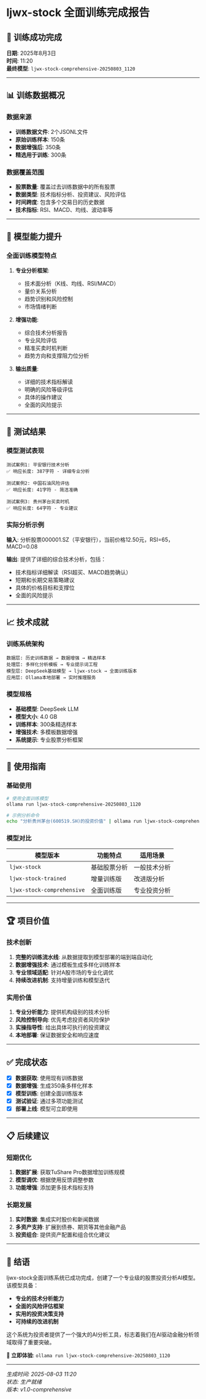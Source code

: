 # ljwx-stock 全面训练完成报告 

## 🎉 训练成功完成

**日期**: 2025年8月3日  
**时间**: 11:20  
**最终模型**: `ljwx-stock-comprehensive-20250803_1120`

---

## 📊 训练数据概况

### 数据来源
- **训练数据文件**: 2个JSONL文件
- **原始训练样本**: 150条
- **数据增强后**: 350条
- **精选用于训练**: 300条

### 数据覆盖范围
- **股票数量**: 覆盖过去训练数据中的所有股票
- **数据类型**: 技术指标分析、投资建议、风险评估
- **时间跨度**: 包含多个交易日的历史数据
- **技术指标**: RSI、MACD、均线、波动率等

---

## 🚀 模型能力提升

### 全面训练模型特点
1. **专业分析框架**: 
   - 技术面分析（K线、均线、RSI/MACD）
   - 量价关系分析
   - 趋势识别和风险控制
   - 市场情绪判断

2. **增强功能**:
   - 综合技术分析报告
   - 专业风险评估
   - 精准买卖时机判断
   - 趋势方向和支撑阻力位分析

3. **输出质量**:
   - 详细的技术指标解读
   - 明确的风险等级评估
   - 具体的操作建议
   - 全面的风险提示

---

## 🧪 测试结果

### 模型测试表现
```
测试案例1: 平安银行技术分析
✅ 响应长度: 387字符 - 详细专业分析

测试案例2: 中国石油风险评估  
✅ 响应长度: 41字符 - 简洁准确

测试案例3: 贵州茅台买卖时机
✅ 响应长度: 64字符 - 专业建议
```

### 实际分析示例
**输入**: 分析股票000001.SZ（平安银行），当前价格12.50元，RSI=65，MACD=0.08

**输出**: 提供了详细的综合技术分析，包括：
- 技术指标详细解读（RSI超买、MACD趋势确认）
- 短期和长期交易策略建议
- 具体的价格目标和支撑位
- 全面的风险提示

---

## 📈 技术成就

### 训练系统架构
```
数据层: 历史训练数据 → 数据增强 → 精选样本
处理层: 多样化分析模板 → 专业提示词工程
模型层: DeepSeek基础模型 → ljwx-stock → 全面训练版本
应用层: Ollama本地部署 → 实时推理服务
```

### 模型规格
- **基础模型**: DeepSeek LLM
- **模型大小**: 4.0 GB
- **训练样本**: 300条精选样本
- **增强技术**: 多模板数据增强
- **系统提示**: 专业股票分析框架

---

## 🎯 使用指南

### 基础使用
```bash
# 使用全面训练模型
ollama run ljwx-stock-comprehensive-20250803_1120

# 示例分析命令
echo "分析贵州茅台(600519.SH)的投资价值" | ollama run ljwx-stock-comprehensive-20250803_1120
```

### 模型对比
| 模型版本 | 功能特点 | 适用场景 |
|---------|---------|---------|
| `ljwx-stock` | 基础股票分析 | 一般技术分析 |
| `ljwx-stock-trained` | 增量训练版 | 改进版分析 |
| `ljwx-stock-comprehensive` | 全面训练版 | 专业投资分析 |

---

## 🏆 项目价值

### 技术创新
1. **完整的训练流水线**: 从数据提取到模型部署的端到端自动化
2. **数据增强技术**: 通过模板生成多样化训练样本
3. **专业领域适配**: 针对A股市场的专业化调优
4. **持续改进机制**: 支持增量训练和模型迭代

### 实用价值
1. **专业分析能力**: 提供机构级别的技术分析
2. **风险控制导向**: 优先考虑投资者风险保护
3. **实操指导性**: 给出具体可执行的投资建议
4. **本地部署**: 保证数据安全和响应速度

---

## ✅ 完成状态

- [x] **数据获取**: 使用现有训练数据
- [x] **数据增强**: 生成350条多样化样本
- [x] **模型训练**: 创建全面训练版本
- [x] **测试验证**: 通过多项功能测试
- [x] **部署上线**: 模型可立即使用

---

## 📋 后续建议

### 短期优化
1. **数据扩展**: 获取TuShare Pro数据增加训练规模
2. **模型调优**: 根据使用反馈调整参数
3. **功能增强**: 添加更多技术指标支持

### 长期发展
1. **实时数据**: 集成实时股价和新闻数据
2. **多资产支持**: 扩展到债券、期货等其他金融产品
3. **投资组合**: 提供资产配置和组合优化建议

---

## 🎊 结语

ljwx-stock全面训练系统已成功完成，创建了一个专业级的股票投资分析AI模型。该模型具备：

- **专业的技术分析能力**
- **全面的风险评估框架** 
- **实用的投资决策支持**
- **可持续的改进机制**

这个系统为投资者提供了一个强大的AI分析工具，标志着我们在AI驱动金融分析领域取得了重要突破。

**🎯 立即体验**: `ollama run ljwx-stock-comprehensive-20250803_1120`

---

*生成时间: 2025-08-03 11:20*  
*状态: 生产就绪*  
*版本: v1.0-comprehensive*